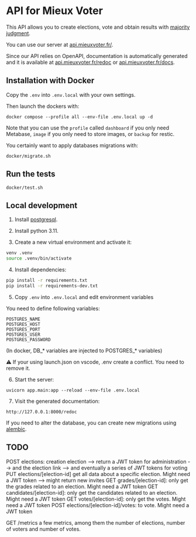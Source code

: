# API for Mieux Voter

This API allows you to create elections, vote and obtain results with [majority judgment](https://en.wikipedia.org/wiki/Majority_judgment).

You can use our server at [api.mieuxvoter.fr/](api.mieuxvoter.fr/).

Since our API relies on OpenAPI, documentation is automatically generated and it is available at [api.mieuxvoter.fr/redoc](api.mieuxvoter.fr/redoc) or [api.mieuxvoter.fr/docs](api.mieuxvoter.fr/docs).


## Installation with Docker

Copy the `.env` into `.env.local` with your own settings.

Then launch the dockers with:

`docker compose --profile all --env-file .env.local up -d`

Note that you can use the `profile` called `dashboard` if you only need Metabase, `image` if you only need to store images, or `backup` for restic.

You certainly want to apply databases migrations with:

`docker/migrate.sh`


## Run the tests

`docker/test.sh`



## Local development

1. Install [postgresql](https://www.postgresql.org/download/).

2. Install python 3.11.

3. Create a new virtual environment and activate it:


```bash
venv .venv
source .venv/bin/activate
```

4. Install dependencies:

```bash
pip install -r requirements.txt
pip install -r requirements-dev.txt
```

5. Copy `.env` into `.env.local` and edit environment variables

You need to define following variables:
```
POSTGRES_NAME
POSTGRES_HOST
POSTGRES_PORT
POSTGRES_USER
POSTGRES_PASSWORD
```

(In docker, DB_* variables are injected to POSTGRES_* variables)

:warning: If your using launch.json on vscode, .env create a conflict. You need to remove it.

6. Start the server:

```
uvicorn app.main:app --reload --env-file .env.local
```

7. Visit the generated documentation:

```
http://127.0.0.1:8000/redoc
```

If you need to alter the database, you can create new migrations using [alembic](https://alembic.sqlalchemy.org/en/latest/index.html).


## TODO

POST elections: creation election
  --> return a JWT token for administration
  --> and the election link
  --> and eventually a series of JWT tokens for voting
PUT elections/[election-id] get all data about a specific election. Might need a JWT token
    --> might return new invites
GET grades/[election-id]: only get the grades related to an election. Might need a JWT token
GET candidates/[election-id]: only get the candidates related to an election. Might need a JWT token
GET votes/[election-id]: only get the votes. Might need a JWT token
POST elections/[election-id]/votes: to vote. Might need a JWT token


GET /metrics a few metrics, among them the number of elections, number of voters and number of votes.
